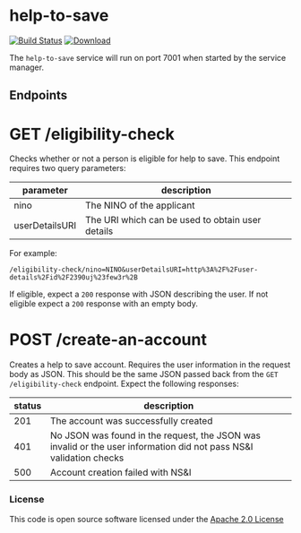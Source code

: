 # help-to-save

[![Build Status](https://travis-ci.org/hmrc/help-to-save.svg)](https://travis-ci.org/hmrc/help-to-save) [ ![Download](https://api.bintray.com/packages/hmrc/releases/help-to-save/images/download.svg) ](https://bintray.com/hmrc/releases/help-to-save/_latestVersion)


The `help-to-save` service will run on port 7001 when started by the service manager. 

## Endpoints

# GET /eligibility-check
 Checks whether or not a person is eligible for help to save. This endpoint requires two query parameters:
 
 | parameter      | description                                      |
 |----------------|--------------------------------------------------|
 | nino           | The NINO of the applicant                        |
 | userDetailsURI | The URI which can be used to obtain user details |
 
 For example:
 ```
 /eligibility-check/nino=NINO&userDetailsURI=http%3A%2F%2Fuser-details%2Fid%2F2390uj%23few3r%2B
 ```
 If eligible, expect a `200` response with JSON describing the user. If not eligible expect a `200`
response with an empty body.
 
 
# POST /create-an-account
Creates a help to save account. Requires the user information in the request body as JSON. This
should be the same JSON passed back from the `GET /eligibility-check` endpoint. Expect the 
following responses:

| status | description                                                                                                         |
|--------|---------------------------------------------------------------------------------------------------------------------|
| 201    | The account was successfully created                                                                                |
| 401    | No JSON was found in the request, the JSON was invalid or the user information did not pass NS&I validation checks  |
| 500    | Account creation failed with NS&I    



### License

This code is open source software licensed under the [Apache 2.0 License]("http://www.apache.org/licenses/LICENSE-2.0.html")